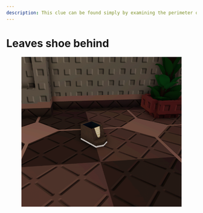 ```yaml
---
description: This clue can be found simply by examining the perimeter of the map.
---
```


# Leaves shoe behind

<figure><img src="../../.gitbook/assets/image (2) (2).png" alt=""><figcaption></figcaption></figure>
